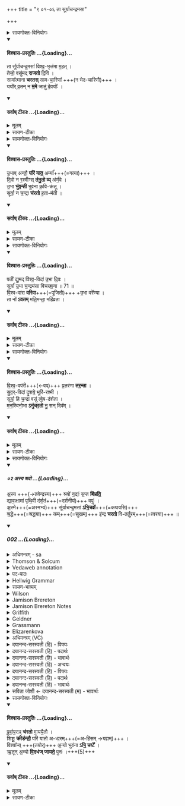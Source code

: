 +++
title = "९ ०१-०६ ता सूर्याचन्द्रमसा"

+++
<details><summary>सायणोक्त-विनियोगः</summary>

(SB) 1अष्टमेऽन्नार्थपश्वादीनां सूक्तान्यभिहितानि । नवमे शुक्लकृष्णपश्वादीनां सूक्तान्युच्यन्ते । यदुक्तं सूत्रकारेण - 'सूर्याचन्द्रमोभ्यां यमौ श्वेतं च कृष्णं चैकयूपे' इति ।
यमौ एकस्मिन् गर्भे सहोत्पन्नौ । तयोः पश्वोस्सूक्ते वपयोः पुरोनुवाक्यामाह ।
</details>
<div class="js_include" newlevelforh1="4" none="" title="विश्वास-प्रस्तुतिः" unfilled url="/vedAH_yajuH/taittirIyam/brAhmaNam/Rk/vishvAsa-prastutiH/2/8_kAmya-pashavaH/9_01-06_tA_sUryAchandramasA/02_tA_sUryAchandramasA.md">
<details open><summary><h4>विश्वास-प्रस्तुतिः ...{Loading}...</h4></summary>

ता सू᳚र्याचन्द्र॒मसा॑ विश्व॒-भृत्त॑मा म॒हत् ।   
तेजो॒ वसु॑मद् **राजतो** दि॒वि ।  
सामा᳚त्माना **चरतस्** साम-चा॒रिणा᳚ +++(न भेद-चारिणौ)+++ ।  
ययो᳚र् व्र॒तन् न **म॒मे** जातु॑ दे॒वयोः᳚ ।
</details>
</div>
<div class="js_include" newlevelforh1="4" none="" title="सर्वाष् टीकाः" unfilled url="/vedAH_yajuH/taittirIyam/brAhmaNam/Rk/sarvASh_TIkAH/2/8_kAmya-pashavaH/9_01-06_tA_sUryAchandramasA/02_tA_sUryAchandramasA.md">
<details open><summary><h4>सर्वाष् टीकाः ...{Loading}...</h4></summary>
<details><summary>मूलम्</summary>

ता सू᳚र्याचन्द्र॒मसा॑ विश्व॒भृत्त॑मा म॒हत् ।   
तेजो॒ वसु॑मद्राजतो दि॒वि ।  
सामा᳚त्माना चरतस्सामचा॒रिणा᳚ ।  
ययो᳚र्व्र॒तन्न म॒मे जातु॑ दे॒वयोः᳚ ।
</details>
<details><summary>सायण-टीका</summary>

ययोः सूर्याचन्द्रमसोर्देवयोः संबन्धि व्रतं कर्म जातु कदाचिदपि न ममे कश्चिदपि मातुं न शक्तः । एतदीयं कर्मैतावता फलेन युक्तमिति न कोऽपि परिच्छेत्तुं शक्रोति । तौ तथाविधौ सूर्याचन्द्रमसौ दिवि राजतः द्युलोके दीप्येते । कीदृशौ? विश्वभृत्तमा अतिशयेन विश्वस्य भर्तारौ पोषकौ अत एव महत् महान्तौ तेजः तेजस्विनौ वसुमत् धनवन्तौ । **साम**-शब्देन साम-भेदाद्युपायेषु चतुर्षु प्रथमोपायोऽभिधीयते । तदात्मकौ प्रजापालने सामोपायप्रधानावित्यर्थः । अत एव **सामचारिणौ** साम्नोपायेन सर्वजगदनुग्राहकप्रकाशरूपेण चरणशीलौ चरतः परिभ्रमतः ॥
</details>
</details>
</div>
<details><summary>सायणोक्त-विनियोगः</summary>

2अथ वपयोर् याज्याम् आह -
</details>
<div class="js_include" newlevelforh1="4" none="" title="विश्वास-प्रस्तुतिः" unfilled url="/vedAH_yajuH/taittirIyam/brAhmaNam/Rk/vishvAsa-prastutiH/2/8_kAmya-pashavaH/9_01-06_tA_sUryAchandramasA/07_ubhAv_antau.md">
<details open><summary><h4>विश्वास-प्रस्तुतिः ...{Loading}...</h4></summary>

उ॒भाव् अन्तौ॒ **परि॑ यात॒** अर्म्या᳚+++(=गत्या)+++ ।   
दि॒वो न र॒श्मीꣳस् **त॑नु॒तो व्य्** अ॑र्ण॒वे ।   
उ॒भा **भु॑व॒न्ती** भुव॑ना क॒वि-क्र॑तू ।   
सूर्या॒ न च॒न्द्रा **च॑रतो** ह॒ता-म॑ती ।
</details>
</div>
<div class="js_include" newlevelforh1="4" none="" title="सर्वाष् टीकाः" unfilled url="/vedAH_yajuH/taittirIyam/brAhmaNam/Rk/sarvASh_TIkAH/2/8_kAmya-pashavaH/9_01-06_tA_sUryAchandramasA/07_ubhAv_antau.md">
<details open><summary><h4>सर्वाष् टीकाः ...{Loading}...</h4></summary>
<details><summary>मूलम्</summary>

उ॒भावन्तौ॒ परि॑ यात॒ अर्म्या᳚ ।   
दि॒वो न र॒श्मीꣳस्त॑नु॒तो व्य॑र्ण॒वे ।   
उ॒भा भु॑व॒न्ती भुव॑ना क॒विक्र॑तू ।   
सूर्या॒ न च॒न्द्रा च॑रतो ह॒ताम॑ती ।
</details>
<details><summary>सायण-टीका</summary>

**उभावन्तौ** पृथिव्याः पूर्वः पश्चिमश् चेत्य् एताव् अवसान-भागौ **अर्म्या** गत्या **परियातः** परिक्रमणं कुरुतः  
**दिवो न** दिवीव **अर्णवे** समुद्र-समाने ऽन्तरिक्षे **रश्मीन् वितनुतः** प्रसारयतः **भुवना भुवन्ती** लोकान् भावयन्ताव् उत्पादयन्तौ **कविक्रतू** कविर्मेधावी, क्रतुः कर्ता, कवी च तौ क्रतू च कविक्रतू हतामती हता विनाशिता प्राणिनाममतिरन्धकारनिमित्तमज्ञानं याम्यां तौ हतामती **सूर्या न चन्द्रा** सूर्यश्चन्द्रश्चेत्येतावुभौ **चरतः** संचारं कुरुतः ॥
</details>
</details>
</div>
<details><summary>सायणोक्त-विनियोगः</summary>

3अथ पुरोडाशस्य पुरोनुवाक्यामाह -
</details>
<div class="js_include" newlevelforh1="4" none="" title="विश्वास-प्रस्तुतिः" unfilled url="/vedAH_yajuH/taittirIyam/brAhmaNam/Rk/vishvAsa-prastutiH/2/8_kAmya-pashavaH/9_01-06_tA_sUryAchandramasA/11_patI_dyumad.md">
<details open><summary><h4>विश्वास-प्रस्तुतिः ...{Loading}...</h4></summary>

पती᳚ द्यु॒मद् वि॑श्व॒-विदा॑ उ॒भा दि॒वः ।   
सूर्या॑ उ॒भा च॒न्द्रम॑सा विचख्ष॒णा ॥ 71 ॥  
वि॒श्व-वा॑रा **वरिवा**+++(=पूजितौ)+++ +उ॒भा वरे᳚ण्या ।  
ता नो॑ **ऽवतम्** मति॒मन्ता॒ महि॑व्रता ।
</details>
</div>
<div class="js_include" newlevelforh1="4" none="" title="सर्वाष् टीकाः" unfilled url="/vedAH_yajuH/taittirIyam/brAhmaNam/Rk/sarvASh_TIkAH/2/8_kAmya-pashavaH/9_01-06_tA_sUryAchandramasA/11_patI_dyumad.md">
<details open><summary><h4>सर्वाष् टीकाः ...{Loading}...</h4></summary>
<details><summary>मूलम्</summary>

पती᳚ द्यु॒मद्वि॑श्व॒विदा॑ उ॒भा दि॒वः ।   
सूर्या॑ उ॒भा च॒न्द्रम॑सा विचख्ष॒णा ॥ 71 ॥  
वि॒श्ववा॑रा वरिवो॒भा वरे᳚ण्या ।  
ता नो॑ऽवतम्मति॒मन्ता॒ महि॑व्रता ।
</details>
<details><summary>सायण-टीका</summary>

द्युमत् द्युमन्तौ दीप्तिमन्ताबुभौ देवौ विश्वविदा सर्वज्ञौ दिवः पती द्युलोकस्य पालकौ वर्तेते । सूर्याचन्द्रमसा सूर्याचन्द्रमसेत्येतावुभौ विचक्षणा कुशलौ । विश्ववारा विश्वेषां शत्रूणां निवारयितारौ । **वरिवा** वरिवस्यमानौ सर्वैः परिचर्यमाणावुभौ देवौ वरेण्या वरणीयौ मतिमन्तौ अत्यन्तबुद्धियुक्तौ महिव्रता महता व्रतेन कर्मणा युक्तौ । ईदृशौ तावुभौ नोऽस्मानवतं रक्षतम् ॥
</details>
</details>
</div>
<details><summary>सायणोक्त-विनियोगः</summary>

4अथ पुरोडशस्य याज्यामाह -
</details>
<div class="js_include" newlevelforh1="4" none="" title="विश्वास-प्रस्तुतिः" unfilled url="/vedAH_yajuH/taittirIyam/brAhmaNam/Rk/vishvAsa-prastutiH/2/8_kAmya-pashavaH/9_01-06_tA_sUryAchandramasA/15_vishvavaparI_prataraNA.md">
<details open><summary><h4>विश्वास-प्रस्तुतिः ...{Loading}...</h4></summary>

वि॒श्व॒-वप॑री+++(←वप्)+++ प्र॒तर॑णा **तर॒न्ता** ।   
सु॒व॒र्-विदा॑ दृ॒शये॒ भूरि॑-रश्मी ।  
सूर्या॒ हि च॒न्द्रा वसु॑ त्वे॒ष-द॑र्शता ।   
म॒न॒स्विनो॒भा **ऽनु॑चर॒तो** नु॒ सन् दिव᳚म् ।
</details>
</div>
<div class="js_include" newlevelforh1="4" none="" title="सर्वाष् टीकाः" unfilled url="/vedAH_yajuH/taittirIyam/brAhmaNam/Rk/sarvASh_TIkAH/2/8_kAmya-pashavaH/9_01-06_tA_sUryAchandramasA/15_vishvavaparI_prataraNA.md">
<details open><summary><h4>सर्वाष् टीकाः ...{Loading}...</h4></summary>
<details><summary>मूलम्</summary>

वि॒श्व॒वप॑री प्र॒तर॑णा तर॒न्ता ।   
सु॒व॒र्विदा॑ दृ॒शये॒ भूरि॑रश्मी ।  
सूर्या॒ हि च॒न्द्रा वसु॑ त्वे॒षद॑र्शता ।   
म॒न॒स्विनो॒भानु॑चर॒तोनु॒ सन्दिव᳚म् ।
</details>
<details><summary>सायण-टीका</summary>

**विश्ववपरी** विश्वस्मिञ्जगति रश्मीन् आवप्तारौ विस्तारयितारौ **प्रहरणा** आपदां प्रकर्षेण तारयितारौ **तरन्ता** आकाशसमुद्रं तरन्ती **सुवर्विदा** स्वर्गस्य लम्भयितारौ दृशये सर्वलोकस्य दर्शनाय **भूरिरश्मी** प्रभूतदीप्ती **सूर्या हि चन्द्रा** सूर्यश्चन्द्रश्चेत्येवं प्रसिद्धौ **वसु** वासयितारौ **त्वेषदर्शता** दीप्त्या दर्शनीयौ **मनस्विना** दृढेन मनसा युक्तौ **उभा** देवाबुभौ नु क्षिप्रं दिवं द्युलोकमनुसंचरतः ॥
</details>
</details>
</div>
<details><summary>सायणोक्त-विनियोगः</summary>

5अथ हविषः पुरोनुवाक्यामाह -
</details>
<div class="js_include" includetitle="false" newlevelforh1="5" unfilled url="/vedAH_Rk/shAkalam/saMhitA/vishvAsa-prastutiH/01/102/02_asya_shravo.md">
<details open><summary><h5>०२ अस्य श्रवो ...{Loading}...</h5></summary>


अ॒स्य +++(→तवेन्द्रस्य)+++ श्रवो॑ न॒द्यः॑ स॒प्त **बि॑भ्रति॒**  
द्यावा॒क्षामा॑ पृथि॒वी द॑र्श॒तं+++(=दर्शनीयं)+++ वपुः॑ ।  
अ॒स्मे+++(=अस्मभ्यं)+++ सू॑र्याचन्द्र॒मसा॑ **ऽभि॒चक्षे॑**+++(=कथयसि)+++  
श्र॒द्धे+++(=श्रद्धया)+++ कम्+++(=सुखम्)+++ इ॑न्द्र **चरतो** वि-तर्तु॒रम्+++(=त्वरया)+++ ॥

</details>
</div>
<div class="js_include" includetitle="false" newlevelforh1="5" unfilled url="/vedAH_Rk/shAkalam/saMhitA/sarvASh_TIkAH/01/102/02_asya_shravo.md">
<details open><summary><h5>002 ...{Loading}...</h5></summary>
<details><summary>अधिमन्त्रम् - sa</summary>

- देवता - इन्द्रः
- ऋषिः - कुत्स आङ्गिरसः
- छन्दः - जगती
</details>
<details><summary>Thomson & Solcum</summary>

अस्य꣡ श्र꣡वो नदि꣡यः सप्त꣡ बिभ्रति  
द्या꣡वाक्षा꣡मा पृथिवी꣡ दर्शतं꣡ व꣡पुः  
अस्मे꣡ सूर्याचन्द्रम꣡साभिच꣡क्षे  
श्रद्धे꣡ क꣡म् इन्द्र चरतो वितर्तुर꣡म्
</details>
<details><summary>Vedaweb annotation</summary>

###### Strata
Cretic

###### Pāda-label
genre M  
genre M  
genre M  
genre M
###### Morph
asyá ← ayám (pronoun)  
{case:GEN, gender:M, number:SG}

bibhrati ← √bhr̥- (root)  
{number:PL, person:3, mood:IND, tense:PRS, voice:ACT}

nadyàḥ ← nadī́- (nominal stem)  
{case:NOM, gender:F, number:PL}

saptá ← saptá- (nominal stem)  
{case:NOM, gender:M, number:PL}

śrávaḥ ← śrávas- (nominal stem)  
{case:NOM, gender:N, number:SG}

darśatám ← darśatá- (nominal stem)  
{case:NOM, gender:N, number:SG}

dyā́vākṣā́mā ← dyā́vā-kṣā́mā- (nominal stem)  
{case:NOM, gender:F, number:DU}

pr̥thivī́ ← pr̥thivī́- (nominal stem)  
{case:NOM, gender:F, number:SG}

vápuḥ ← vápus- (nominal stem)  
{case:NOM, gender:N, number:SG}

abhicákṣe ← √cakṣ- (root)  
{case:DAT, number:SG}

asmé ← ahám (pronoun)  
{case:DAT, number:PL}

sūryācandramásā ← sūryācandramás- (nominal stem)  
{case:NOM, gender:M, number:DU}

carataḥ ← √carⁱ- (root)  
{number:DU, person:3, mood:IND, tense:PRS, voice:ACT}

indra ← índra- (nominal stem)  
{case:VOC, gender:M, number:SG}

kám ← kám (invariable)  
{}

śraddhé ← śrád-√dhā- (root)  
{case:DAT, number:SG}

vitarturám ← vitarturám (invariable)  
{}

</details>
<details><summary>पद-पाठः</summary>

अ॒स्य । श्रवः॑ । न॒द्यः॑ । स॒प्त । बि॒भ्र॒ति॒ । द्यावा॒क्षामा॑ । पृ॒थि॒वी । द॒र्श॒तम् । वपुः॑ ।  
अ॒स्मे इति॑ । सू॒र्या॒च॒न्द्र॒मसा॑ । अ॒भि॒ऽचक्षे॑ । श्र॒द्धे । कम् । इ॒न्द्र॒ । च॒र॒तः॒ । वि॒ऽत॒र्तु॒रम् ॥
</details>
<details><summary>Hellwig Grammar</summary>

-   *asya* ← *idam*
- \[noun\], genitive, singular, masculine
- “this; he,she,it (pers. pron.); here.”
------------------------------------------------------------------------
- *śravo* ← *śravaḥ* ← *śravas*
- \[noun\], accusative, singular, neuter
- “fame; glory; ear.”
------------------------------------------------------------------------
- *nadyaḥ* ← *nadī*
- \[noun\], nominative, plural, feminine
- “river; nadī; nadī \[word\]; Premna spinosa Roxb..”
------------------------------------------------------------------------
- *sapta* ← *saptan*
- \[noun\], nominative, singular, neuter
- “seven; seventh.”
------------------------------------------------------------------------
- *bibhrati* ← *bhṛ*
- \[verb\], plural, Present indikative
- “bring; hold; fill; support; wear; possess; carry; nourish; keep;
    hire; have; satiate; follow; bear.”
------------------------------------------------------------------------
- *dyāvākṣāmā* ← *dyāvākṣam*
- \[noun\], nominative, dual, feminine
- “heaven and earth.”
------------------------------------------------------------------------
- *pṛthivī*
- \[noun\], nominative, singular, feminine
- “Earth; pṛthivī; floor; Earth; earth; pṛthivī \[word\]; land.”
------------------------------------------------------------------------
- *darśataṃ* ← *darśatam* ← *darśata*
- \[noun\], accusative, singular, neuter
- “beautiful; visible; beautiful.”
------------------------------------------------------------------------
- *vapuḥ* ← *vapus*
- \[noun\], accusative, singular, neuter
- “body; form; miracle; human body; beauty; look; spectacle; figure;
    embodiment.”
------------------------------------------------------------------------
- *asme* ← *mad*
- \[noun\], dative, plural
- “I; mine.”
------------------------------------------------------------------------
- *sūryācandramasābhicakṣe* ← *sūryācandramasā* ← *sūryācandramas*
- \[noun\], nominative, dual, masculine
------------------------------------------------------------------------
- *sūryācandramasābhicakṣe* ← *abhicakṣe* ← *abhicakṣ* ← *√cakṣ*
- \[verb noun\]
------------------------------------------------------------------------
- *śraddhe* ← *śraddhā* ← *√dhā*
- \[verb noun\]
- “believe; assent; trust.”
------------------------------------------------------------------------
- *kam* ← *kaṃ*
- \[adverb\]
- “kaṃ \[word\].”
------------------------------------------------------------------------
- *indra*
- \[noun\], vocative, singular, masculine
- “Indra; leader; best; king; first; head; self; indra \[word\];
    Indra; sapphire; fourteen; guru.”
------------------------------------------------------------------------
- *carato* ← *carataḥ* ← *car*
- \[verb\], dual, Present indikative
- “car; wander; perform; travel; bore; produce; make; dwell; dig; act;
    observe; enter (a state); observe; cause; crop; behave; practice;
    heed; process; administer.”
------------------------------------------------------------------------
- *vitarturam*
- \[adverb\]
------------------------------------------------------------------------
</details>
<details><summary>सायण-भाष्यम्</summary>

**अस्य** इन्द्रस्य **श्रवः** यशः कीर्तिं सप्त इमं मे गङ्गे' इत्यस्यामृचि प्राधान्येन प्रतिपादिता गङ्गाद्याः सप्तसंख्याकाः **नद्यः** **बिभ्रति** धारयन्ति । वृत्रहननेन इन्द्रस्य यत् वृष्टेः प्रदातृत्वं तत्प्रभूतजलोपेता नद्यः प्रकटयन्तीत्यर्थः । अपि च **द्यावाक्षामा** द्यावापृथिव्यौ । **पृथिवी** इति अन्तरिक्षनाम । अन्तरिक्षं चास्य सूर्यात्मना वर्तमानस्येन्द्रस्य **दर्शतं** सर्वैः प्राणिभिर्दर्शनीयं **वपुः** । रूपनामैतत् । प्रकाशात्मकं रूपं धारयन्ति । किंच हे **इन्द्र** **अस्मे** अस्माकम् **अभिचक्षे** द्रष्टव्यानां पदार्थानामाभिमुख्येन प्रकाशनार्थं **श्रद्धे** **कं** श्रद्धार्थम् । चक्षुषा दृष्टे हि वस्तुनि इदं सत्यमिति श्रद्धोत्पद्यते । कमित्येतत् पादपूरणम् । तदुभयार्थं सूर्याचन्द्रमसौ **वितर्तुरं** परस्परव्यतिहारेण तरणं पुनः पुनर्गमनं यथा भवति तथा **चरतः** । वर्तेते । त्वमेव तद्रूपः सन् वर्तसे इत्यर्थः ॥ अस्य । “ उडिदम्' इति विभक्तेरुदात्तत्वम् । द्यावाक्षामा । द्यौश्च क्षामा च । ' दिवो द्यावा' इति द्यावादेशः । ‘सुपां सुलुक् ' इति विभक्तेः डादेशः । देवताद्वन्द्वे च ' इति उभयपदप्रकृतिस्वरत्वम् । दर्शतम् । भृमृदृशि° ' इत्यादिना अतच् । सूर्याचन्द्रमसा । सूर्यश्च चन्द्रमाश्च । “ देवताद्वन्द्वे च ' इति पूर्वपदस्य आनङादेशः । ‘सुपां सुलुक् ' इति विभक्तेः आकारः । चन्द्रमःशब्दो दासीभारादित्वात् पूर्वपदप्रकृतिस्वरेण मध्योदात्तः । अतो ‘देवताद्वन्द्वे च' इति प्राप्तस्य उभयपदप्रकृतिस्वरस्य ‘नोत्तरपदेऽनुदात्तादावपृथिवी ' इति प्रतिषेधः । अभिचक्षे । चक्षेः प्रकाशनार्थात् संपदादिलक्षणो भावे क्विप् । तादर्थ्ये चतुर्थी । श्रद्धे । दृशिग्रहणात् दधातेर्भावे विच् । चतुर्थ्येकवचने ‘ आतो धातोः' इति आकारलोपः । उदात्तनिवृत्तिस्वरेण विभक्तेरुदात्तत्वम् । वितर्तुरम् । तरतेर्यङ्लुगन्तात् औणादिकः कुरच्” । बहुलं छन्दसि ' इति उत्वम् ॥
____________
हे **इन्द्र** त्वं **अस्मे** अस्मदर्थं **सूर्याचन्द्रमसा** एतौ सूयार्चन्द्रमसाव् **अभिचक्षे** ऽभितः कथयसि ।  
**श्रद्धे** श्रद्धार्थं **कं** सुखार्थं च **विचर्तुरं** विशेषेण त्वरा यथा भवति तथा **चरतः** एताव् उभौ संचरतः ।  
**अस्य** तवेन्द्रस्य **श्रवः** श्रवणीयं **दर्शतं** दर्शनीयं च वपुः शरीरं सप्त नद्यः गङ्गायमुनाद्याः सप्तसंख्याकास्सरितः द्यावा क्षामा पृथिवी क्षामशब्दोऽन्तरिक्षमभिधत्ते, त्रयो लोकाश्च बिभ्रति धरयन्ति । अयमर्थः - यदेतद्वृष्टिनिमित्तं जलं तदेतदिन्द्रेणोत्पादितत्वादिन्द्रस्य शरीरं, तच्च सर्वेषां प्राणिनां प्रियत्वाच्छ्रवणीयं दर्शनीयं च । तदिदं जलरूपं शरीरं सप्तनद्युपलक्षिताः सर्वा नद्यः समुद्रास्त्रयो लोकाश्च धारयन्ति । न हि जलमन्तरेण लोकत्रयव्यवहारः सिध्यतीति ॥

</details>
<details><summary>Wilson</summary>

###### English translation:

“The seven rivers display his glory; heaven, and earth, and sky display his visible form; the sun and moon, **Indra**,perform their revolution, that we may see, and have faith in what we see.”

###### Commentary by Sāyaṇa: Ṛgveda-bhāṣya

Ahi and **Vṛtra** are differently-formed clouds. **Rauhina** = an **asura**, possibly, a red cloud
</details>
<details><summary>Jamison Brereton</summary>

His fame do the seven rivers bear; Heaven and Earth, the Broad One,  (bear) his wondrous form, lovely to see.  
For us to look upon (it), to put our trust in (him), the Sun and Moon  roam, traversing in regular alternation, o Indra.
</details>
<details><summary>Jamison Brereton Notes</summary>

The phrase dyā́vākṣā́mā pṛthivī́is striking because pṛthivī́‘earth’ either doubles the less common ‘earth’ word kṣā́mā in the du. dvandva or else serves as the epithet (‘the broad’) it historically was. Indeed because pṛthivī́is grammatically ambiguous (sg. or du.), it could modify both heaven and earth, or it could stand as a second elliptical du. referring to both. The same phrase is found in III.8.8 and, with - bhū́mī rather than kṣā́mā, in X.65.4.

I believe that there is a closer connection between the two halves of the verse than the standard tr. seem to. In my opinion the sun and moon roam alternately in order to provide constant illumination, so that we can see Indra’s “wondrous form lovely to see” (darśatáṃ vápuḥ) and therefore put trust in him, that is, in his existence. Remember that a constant source of worried speculation in the RV is whether Indra exists or not -- a worry that is regularly alleviated by his epiphany on our ritual ground. Here the mere sight of his form will allay our worries and allow us to trust that he exists. Geldner attributes the actions of cd just to the fact that Indra is the creator of sun and moon, while Renou has us looking at the sky.
</details>
<details><summary>Griffith</summary>

The Seven Rivers bear his glory far and wide, and heaven and sky and earth display his comely form.  
     The Sun and Moon in change alternate run their course, that we, O Indra, may behold and may have faith.
</details>
<details><summary>Geldner</summary>

Seinen Ruhm tragen die sieben Flüsse; Himmel und Erde, das weite Land tragen seine schöne Erscheinung. Sonne und Mond wandeln abwechselnd, uns zum Sehen und an dich zu Glauben, Indra.
</details>
<details><summary>Grassmann</summary>

Die sieben Ströme wahren schutzreich seinen Ruhm, die weiten Erd' und Himmel seine schöne Pracht; In stetem Wechsel wandern Sonne hin und Mond, dass wir sie schauen, und, o Indra, dir vertraun.
</details>
<details><summary>Elizarenkova</summary>

Его славу несут семь рек –  
Небо-и-Земля, земной простор (несут) его прекрасный облик.  
Солнце и луна движутся поочередно,  
Чтобы мы могли видеть (их), чтобы мы верили (в тебя).
</details>
<details><summary>अधिमन्त्रम् (VC)</summary>

- इन्द्र:
- कुत्स आङ्गिरसः
- स्वराट्त्रिष्टुप्
- धैवतः
</details>
<details><summary>दयानन्द-सरस्वती (हि) - विषयः</summary>

अब ईश्वर और अध्यापक के काम से क्या होता है, यह विषय अगले मन्त्र में कहा है ।
</details>
<details><summary>दयानन्द-सरस्वती (हि) - पदार्थः</summary>

पदार्थान्वयभाषाः -  हे (इन्द्र) विद्या और ऐश्वर्य के देनेवाले ! (अस्य) निःशेष विद्यायुक्त जगदीश्वर का वा समस्त विद्या पढ़ानेहारे आप लोगों का (श्रवः) सामर्थ्य वा अन्न और (सप्त) सात प्रकार की स्वादयुक्त जलवाली (नद्यः) नदी (दर्शतम्) देखने और (वितर्त्तुरम्) अनेक प्रकार के नौका आदि पदार्थों से तरने योग्य महानद में तरने के अर्थ (कम्) सुख करनेहारे (वपुः) रूप को (बिभ्रति) धारण करती वा पोषण कराती तथा (द्यावाक्षामा) प्रकाश और भूमि मिलकर वा (पृथिवी) अन्तरिक्ष (सूर्याचन्द्रमसा) सूर्य और चन्द्रमा आदि लोक धरते पुष्ट कराते हैं, ये सब (अस्मे) हम लोगों के (अभिचक्षे) सुख के सम्मुख देखने (श्रद्धे) और श्रद्धा कराने के लिये प्रकाश और भूमि वा सूर्य-चन्द्रमा दो-दो (चरतः) प्राप्त होते तथा अन्तरिक्ष प्राप्त होता और भी उक्त पदार्थ प्राप्त होते हैं ॥ २ ॥
</details>
<details><summary>दयानन्द-सरस्वती (हि) - भावार्थः</summary>

भावार्थभाषाः -  इस मन्त्र में श्लेषालङ्कार है। परमेश्वर की रचना से पृथिवी आदि लोक और उनमें रहनेवाले पदार्थ अपने-अपने रूप को धारण करके सब प्राणियों के देखने और श्रद्धा के लिये हो और सुख को उत्पन्न कर चालचलन के निमित्त होते हैं परन्तु किसी प्रकार विद्या के विना इन सांसारिक पदार्थों से सुख नहीं होता, इससे सबको चाहिये कि ईश्वर की उपासना और विद्वानों के सङ्ग से लोकसम्बन्धी विद्या को पाकर सदा सुखी होवें ॥ २ ॥
</details>
<details><summary>दयानन्द-सरस्वती (हि) - अन्वयः</summary>

अन्वय:  हे इन्द्रास्य तव श्रवः सप्तनद्यो दर्शतं वितर्त्तुर कं वपुर्बिभ्रति द्यावाक्षामा पृथिवी सूर्य्याचन्द्रमसा च बिभ्रत्येते सर्व अस्मे अभिचक्ष श्रद्धे चरन्ति चरतः चरन्ति चरतो वा ॥ २ ॥
</details>
<details><summary>दयानन्द-सरस्वती (हि) - विषयः</summary>

अथेश्वराध्यापककर्मणा किं जायत इत्युपदिश्यते ।
</details>
<details><summary>दयानन्द-सरस्वती (हि) - पदार्थः</summary>

पदार्थान्वयभाषाः -  (अस्य) अखिलविद्यस्य जगदीश्वरस्य सर्वविद्याध्यापकस्य वा (श्रवः) सामर्थ्यमन्नं वा (नद्यः) सरितः (सप्त) सप्तविधाः स्वादोदकाः (बिभ्रति) धरन्ति पोषयन्ति वा (द्यावाक्षामा) प्रकाशभूमी। अत्र दिवो द्यावा। अ० ६। ३। २९। अनेन दिव् शब्दस्य द्यावादेशः। (पृथिवी) अन्तरिक्षम् (दर्शतम्) द्रष्टव्यम् (वपुः) शरीरम् (अस्मे) अस्माकम् (सूर्याचन्द्रमसा) सूर्यचन्द्रादिलोकसमूहो (अभिचक्षे) आभिमुख्येन दर्शनाय (श्रद्धे) श्रद्धारणाय (कम्) सुखकारकम् (इन्द्र) विद्यैश्वर्यप्रद (चरतः) प्राप्नुतः। (वितर्तुरम्) अतिशयेन विविधप्लवे तरणार्थम्। अत्र यङ्लुङन्तात्तॄधातोरच् प्रत्ययो बहुलं छन्दसीत्युत्वम् ॥ २ ॥
</details>
<details><summary>दयानन्द-सरस्वती (हि) - भावार्थः</summary>

भावार्थभाषाः -  अत्र श्लेषालङ्कारः। परमेश्वरस्य सर्जनेन पृथिव्यादयो लोकास्तत्रस्थाः पदार्थाश्च स्वं स्वं रूपं धृत्वा सर्वेषां प्राणिनां दर्शनाय श्रद्धायै च भूत्वा सुखं संपाद्य गमनागमनादिव्यवहारहेतवो भवन्ति। नहि कथंचिद् विद्यया विनैतेभ्यः सुखानि संजायन्ते तस्मादीश्वरस्योपासनेन विदुषां सङ्गेन च लोकविद्याः प्राप्य सर्वैः सदा सुखयितव्यम् ॥ २ ॥
</details>
<details><summary>सविता जोशी ← दयानन्द-सरस्वती (म) - भावार्थः</summary>

भावार्थभाषाः -  या मंत्रात श्लेषालंकार आहे. परमेश्वरनिर्मित पृथ्वी इत्यादी गोल व त्यात राहणारे पदार्थ आपापल्या रूपांना धारण करून सर्व प्राण्यांच्या दर्शनासाठी व श्रद्धेसाठी असून, सुख-दुःख उत्पन्न करून गमनागमन व्यवहारासाठी असतात; परंतु कोणत्याही प्रकारे विद्येशिवाय या सांसारिक पदार्थांनी सुख मिळत नाही. यामुळे सर्वांनी ईश्वराची उपासना व विद्वानांच्या संगतीने गोलांसंबंधी विद्या प्राप्त करून सदैव सुखी व्हावे. ॥ २ ॥
</details>
</details>
</div>
<details><summary>सायणोक्त-विनियोगः</summary>

6अथ हविषो याज्यामाह -
</details>
<div class="js_include" newlevelforh1="4" none="" title="विश्वास-प्रस्तुतिः" unfilled url="/vedAH_yajuH/taittirIyam/brAhmaNam/Rk/vishvAsa-prastutiH/2/8_kAmya-pashavaH/9_01-06_tA_sUryAchandramasA/44_pUrvApara~n_charato.md">
<details open><summary><h4>विश्वास-प्रस्तुतिः ...{Loading}...</h4></summary>

पू॒र्वा॒प॒रञ् **च॑रतो** मा॒ययै॒तौ ।   
शिशू॒ **क्रीड॑न्तौ॒** परि॑ यातो अ-ध्व॒रम्+++(=अ-हिंसम्  →यज्ञम्)+++ ।  
विश्वा᳚न्य् +++(तयोर्)+++ अ॒न्यो भुव॑ना **ऽभि॒ चष्टे᳚** ।  
ऋ॒तून् अ॒न्यो **वि॒दध॑ज् जायते॒** पुनः॑ ।+++(5)+++
</details>
</div>
<div class="js_include" newlevelforh1="4" none="" title="सर्वाष् टीकाः" unfilled url="/vedAH_yajuH/taittirIyam/brAhmaNam/Rk/sarvASh_TIkAH/2/8_kAmya-pashavaH/9_01-06_tA_sUryAchandramasA/44_pUrvApara~n_charato.md">
<details open><summary><h4>सर्वाष् टीकाः ...{Loading}...</h4></summary>
<details><summary>मूलम्</summary>

पू॒र्वा॒प॒रञ्च॑रतो मा॒ययै॒तौ ।   
शिशू॒ क्रीड॑न्तौ॒ परि॑ यातो अध्व॒रम् ।  
विश्वा᳚न्य॒न्यो भुव॑नाऽभि॒ चष्टे᳚ ।  
ऋ॒तून॒न्यो वि॒दध॑ज्जायते॒ पुनः॑ ।
</details>
<details><summary>सायण-टीका</summary>

**एतौ** सूर्याचन्द्रमसौ **मायया** परमेश्वरस्य शक्त्याऽनुगृहीतौ **पूर्वापरं** भूमेः प्राक्पश्चिमभागौ प्रति **चरतः** परिभ्रमणं कुरुतः । **शिशू** बालकाविव **क्रीडन्तौ अध्वरं** कस्यापि हिंसा यथा न भवति तथा परियातः ।  
अथवा अध्वरमस्माभिरनुष्ठीयमानं यज्ञं प्राप्नुतः ।  
उभयोर्मध्येऽन्य एक आदित्यो विश्वानि भुवनानिअभिचष्टे सर्वतः प्रकाशयति । अन्यश्चन्द्रः प्रतिपदादितिथिशुक्लकृष्णपक्षचैत्रादिमासद्वारा ऋतून्विदधत्पुनः पुनर्जायत उदयं गच्छतीत्यर्थः ॥
</details>
</details>
</div>

